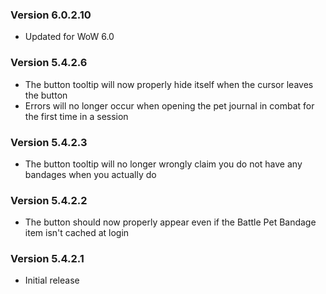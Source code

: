 ### Version 6.0.2.10

* Updated for WoW 6.0

### Version 5.4.2.6

* The button tooltip will now properly hide itself when the cursor leaves the button
* Errors will no longer occur when opening the pet journal in combat for the first time in a session

### Version 5.4.2.3

* The button tooltip will no longer wrongly claim you do not have any bandages when you actually do

### Version 5.4.2.2

* The button should now properly appear even if the Battle Pet Bandage item isn't cached at login

### Version 5.4.2.1

* Initial release
